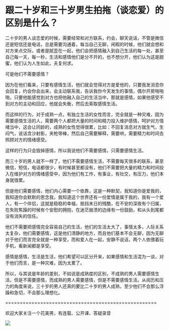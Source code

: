 # 跟二十岁和三十岁男生拍拖（谈恋爱）的区别是什么？

二十岁的男人谈恋爱的时候，需要经常和对方联系，约会，聊天说话，不管是微信还是短信还是电话，总是需要沟通着，每当自己无聊，闲暇的时候，他们就会想和对方来点交际，或者是腻歪在一起，他们会把感情融入到自己生活的每一处，甚至自己每一天，每一秒，生活和感情他们是分不开的，也不想分开，他们认为这是甜蜜，他们认为人生如此，夫复何求。

可是他们不需要感情？

因为在他们看来，只要有感情生活，他们就会觉得对方是爱他的，只要我发消息你会回复，约会你会出来，会主动联系我，告诉我你今天发生的事情，偶尔开房啪啪啪，只要他能感觉到对方也把他融入自己的生活当中，那就是感情，如果他感受不到对方的主动和回应，他就会失衡，然后去索取感情生活。

而这样的行为，对于成熟一点，有独立生活的女性而言，完全就是一种灾难，因为需要感情生活的人，需要两个人都把大量的时间和精力投入维护感情，呵护对方情绪当中，这会让同龄的，成熟的女性觉得很累，比如：不回复消息对方就生气，生闷气，说话含沙射影，夹枪带棒，然后自己需要解释，需要哄，需要精力和时间去照顾对方的情绪感受。

这样的行为只会毁掉感情，所以我说他们不需要感情，只需要感情生活。

而三十岁的男人就不一样了，他们不需要感情生活，不需要每天很多的联系，甚至微信，短信，电话都很少，有时候甚至都没有，他们不需要把大量的精力和时间投入在维护对方的情绪感受中，因为他们有工作，有事业，有社交，有压力，他们本身就很累。

但是他们需要感情，他们内心需要一个依靠，这是一种默契，我知道你是爱我的，我知道你会默默的思念我，我知道这个世界还有一份爱情是属于我的，我有一个爱人，有一个伴侣，这就是稳稳的幸福，抵挡末日的残酷，在不安的深夜有个归属，在失败焦躁的时候有个安慰的拥抱，在迷茫崩溃的边缘有一份鼓励，和从头到尾都没有消失的信任。

他们不需要把感情完全容易自己的生活，他们的生活太大了，事情太多，人际关系太复杂，他们需要感情，这是他们清静的地方，而且他们基本不会无聊，因为无聊对于他们而言完全就是一种享受，而和爱人在一起，安静不说话，两个人依偎着玩手机，看新闻都是享受。

感情是感情，生活是生活，他们希望可以区分开来，如果感情和生活混为一谈，对于他们而言，是一种灾难，因为太累了。

所以，与其说是年龄的差别，不如说是成熟度的区别，不成熟的男人需要感情生活，但是不需要感情，而成熟的男人需要感情，但是不需要感情生活。从阅历和压力的角度来说，三十岁的男人还真的要比二十岁的男人成熟，至少他们不会那么浮躁和急切，不会那么理想化。

====================================================

欢迎大家关注一个花美男，有连载、公开课、答疑录音

![](https://pic2.zhimg.com/v2-0a88dd70ada5e799a58789fcf8a560bd_b.jpg)